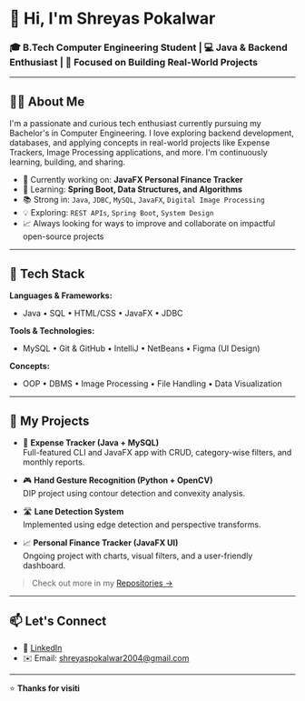 # 👋 Hi, I'm Shreyas Pokalwar

### 🎓 B.Tech Computer Engineering Student | 💻 Java & Backend Enthusiast | 🎯 Focused on Building Real-World Projects

---

## 👨‍💻 About Me

I'm a passionate and curious tech enthusiast currently pursuing my Bachelor's in Computer Engineering. I love exploring backend development, databases, and applying concepts in real-world projects like Expense Trackers, Image Processing applications, and more. I'm continuously learning, building, and sharing.

- 🔭 Currently working on: **JavaFX Personal Finance Tracker**
- 🌱 Learning: **Spring Boot, Data Structures, and Algorithms**
- 📚 Strong in: `Java`, `JDBC`, `MySQL`, `JavaFX`, `Digital Image Processing`
- 💡 Exploring: `REST APIs`, `Spring Boot`, `System Design`
- 📈 Always looking for ways to improve and collaborate on impactful open-source projects

---

## 🚀 Tech Stack

**Languages & Frameworks:**
- Java • SQL • HTML/CSS • JavaFX • JDBC

**Tools & Technologies:**
- MySQL • Git & GitHub • IntelliJ • NetBeans • Figma (UI Design)

**Concepts:**
- OOP • DBMS • Image Processing • File Handling • Data Visualization

---

## 📂 My Projects

- 🧾 **Expense Tracker (Java + MySQL)**  
  Full-featured CLI and JavaFX app with CRUD, category-wise filters, and monthly reports.

- 🎮 **Hand Gesture Recognition (Python + OpenCV)**  
  DIP project using contour detection and convexity analysis.

- 🛣️ **Lane Detection System**  
  Implemented using edge detection and perspective transforms.

- 📈 **Personal Finance Tracker (JavaFX UI)**  
  Ongoing project with charts, visual filters, and a user-friendly dashboard.

> Check out more in my [Repositories →](https://github.com/shreyaspokalwar?tab=repositories)

---

## 📫 Let's Connect

- 💼 [LinkedIn](https://www.linkedin.com/in/shreyas-vp)
- ✉️ Email: shreyaspokalwar2004@gmail.com

---

⭐️ **Thanks for visiti**
